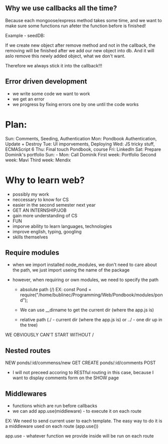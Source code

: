 ## Why we use callbacks all the time? 

Because each mongoose/express method takes some time,
and we want to make sure some functions run afeter 
the function before is finished!

Example - seedDB:

If we create new object after remove method and not in the callback,
the removing will be finished after we add our new object into db.
And it will aslo remove this newly added object, what we don't want.

Therefore we always stick it into the callback!!!

## Error driven development
- we write some code we want to work
- we get an error
- we progress by fixing errors one by one until the code works

# Plan:
Sun: Comments, Seeding, Authentication
Mon: Pondbook Authentication, Update + Destroy
Tue: UI imporvements, Deploying
Wed: JS tricky stuff, ECMAScript 6
Thu: Final touch Pondbook, course
Fri: LinkedIn
Sat: Prepare Dominik's portfolio
Sun: -
Mon: Call Dominik
First  week: Portfolio
Second week: Mavi
Third  week: Mendix

# Why to learn web?

- possibly my work
- neccessary to know for CS
- easier in the second semester next year
- GET AN INTERNSHIP/JOB
- gain more understanding of CS
- FUN
- imporve ability to learn languages, technologies
- improve english, typing, googling
- skills themselves

## Require modules

- when we import installed node_modules, we don't need to care about the path, we just import useing the name of the package

- however, when requiring or own modules, we need to specify the path
    * absolute path (/)
    EX: 
    const Pond = require("/home/bublinec/Programming/Web/Pondbook/modules/pond");

    * We can use __dirname to get the current dir (where the app.js is)

    * relative path (./ - current dir (where the app.js is) or ../ - one dir up in the tree)

WE OBVIOUSLY CAN'T START WITHOUT /

## Nested routes

NEW     ponds/:id/commenss/new          GET
CREATE  ponds/:id/comments              POST

- I will not preceed accoring to RESTful routing in this case, because I want to display comments form on the SHOW page

## Middlewares

- functions which are run before callbacks
- we can add app.use(middleware) - to execute it on each route

EX:
We need to send current user to each template.
The easy way to do it is a middleware used on each route (app.use())

app.use - whatever function we provide inside will be run on each route
